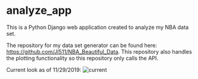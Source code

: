 # analyze_app

This is a Python Django web application created to analyze my NBA data set.

The repository for my data set generator can be found here: https://github.com/JI511/NBA_Beautiful_Data. This repository
 also handles the plotting functionality so this repository only calls the API.

Current look as of 11/29/2019:
![current](https://github.com/JI511/analyze_app/tree/master/extra/11_30_snip.PNG)
